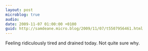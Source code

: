 ```yaml
---
layout: post
microblog: true
audio: 
date: 2009-11-07 01:00:00 +0100
guid: http://samdeane.micro.blog/2009/11/07/t5507956461.html
---
```

Feeling ridiculously tired and drained today. Not quite sure why.
